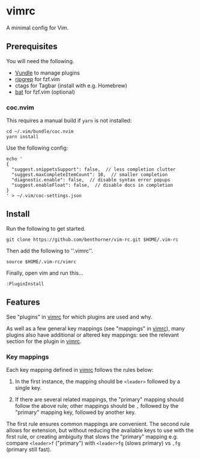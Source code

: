 # vimrc

A minimal config for Vim.

## Prerequisites

You will need the following.

  - [Vundle](https://github.com/VundleVim/Vundle.vim) to manage plugins
  - [ripgrep](https://github.com/BurntSushi/ripgrep#installation) for fzf.vim
  - ctags for Tagbar (install with e.g. Homebrew)
  - [bat](https://github.com/sharkdp/bat) for fzf.vim (optional)

### coc.nvim

This requires a manual build if `yarn` is not installed:

    cd ~/.vim/bundle/coc.nvim
    yarn install

Use the following config:

    echo '
    {
      "suggest.snippetsSupport": false,  // less completion clutter
      "suggest.maxCompleteItemCount": 10,  // smaller completion
      "diagnostic.enable": false,  // disable syntax error popups
      "suggest.enableFloat": false,  // disable docs in completion
    }
    ' > ~/.vim/coc-settings.json

## Install

Run the following to get started.

    git clone https://github.com/benthorner/vim-rc.git $HOME/.vim-rc

Then add the following to ''.vimrc''.

    source $HOME/.vim-rc/vimrc

Finally, open vim and run this...

    :PluginInstall

## Features

See "plugins" in [vimrc](vimrc) for which plugins are used and why.

As well as a few general key mappings (see "mappings" in [vimrc](vimrc)), many plugins also have additional or altered key mappings: see the relevant section for the plugin in [vimrc](vimrc).

### Key mappings

Each key mapping defined in [vimrc](vimrc) follows the rules below:

1. In the first instance, the mapping should be `<leader>` followed by a single key.

2. If there are several related mappings, the "primary" mapping should follow the above rule; other mappings should be `,` followed by the "primary" mapping key, followed by another key.

The first rule ensures common mappings are convenient. The second rule allows for extension, but without reducing the available keys to use with the first rule, or creating ambiguity that slows the "primary" mapping e.g. compare `<leader>f` ("primary") with `<leader>fg` (slows primary) vs `,fg` (primary still fast).
